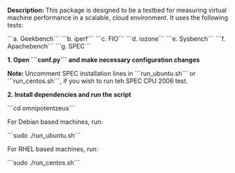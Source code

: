 <P><B>Description: </B>This package is designed to be a testbed for measuring virtual machine performance in a scalable, cloud environment. It uses the following tests:</P>
```a. Geekbench```
```b. iperf```
```c. FIO```
```d. iozone```
```e. Sysbench```
```f. Apachebench```
```g. SPEC```

<P><B>1. Open ```conf.py``` and make necessary configuration changes</B></P>
<P><B>Note: </B>Uncomment SPEC installation lines in ```run_ubuntu.sh``` or ```run_centos.sh```, if you wish to run teh SPEC CPU 2006 test.

<P><B>2. Install dependencies and run the script</B></P>
```cd omnipotentzeus```
<P>For Debian based machines, run:</P>
```sudo ./run_ubuntu.sh```
<P>For RHEL based machines, run:</P>
```sudo ./run_centos.sh```